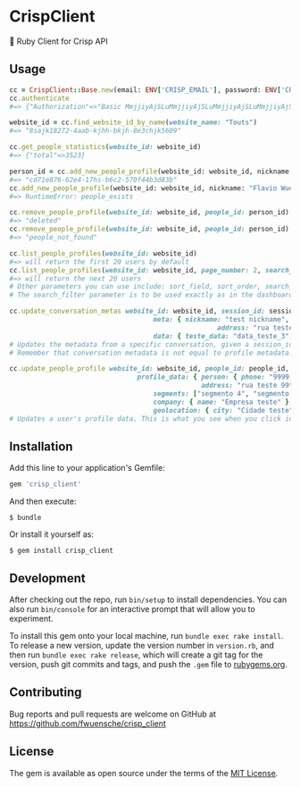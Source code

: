# CrispClient

:small_red_triangle_down: Ruby Client for Crisp API

## Usage

```ruby
cc = CrispClient::Base.new(email: ENV['CRISP_EMAIL'], password: ENV['CRISP_PASSWORD'])
cc.authenticate
#=> {"Authorization"=>"Basic MmjjiyAjSLuMmjjiyAjSLuMmjjiyAjSLuMmjjiyAjSLuMmjjiyAiaiIyMGUyYTdjYzA="}

website_id = cc.find_website_id_by_name(website_name: "Touts")
#=> "8sajk18272-4aab-kjhh-bkjh-8e3chjk5609"

cc.get_people_statistics(website_id: website_id)
#=> {"total"=>3523}

person_id = cc.add_new_people_profile(website_id: website_id, nickname: "Flavio Wuensche", email: "flavio@touts.com.br")
#=> "cd71e876-62e4-17hs-b6c2-570f44b3d83b"
cc.add_new_people_profile(website_id: website_id, nickname: "Flavio Wuensche", email: "flavio@touts.com.br")
#=> RuntimeError: people_exists

cc.remove_people_profile(website_id: website_id, people_id: person_id)
#=> "deleted"
cc.remove_people_profile(website_id: website_id, people_id: person_id)
#=> "people_not_found"

cc.list_people_profiles(website_id: website_id)
#=> will return the first 20 users by default
cc.list_people_profiles(website_id: website_id, page_number: 2, search_filter: "test@email.com")
#=> will return the next 20 users
# Other parameters you can use include: sort_field, sort_order, search_operator, search_filter
# The search_filter parameter is to be used exactly as in the dashboard, as in: "&search_filter="parameter"

cc.update_conversation_metas website_id: website_id, session_id: session_id, 
									meta: { nickname: "test nickname", email: "test@email.com", phone: "9999-9999", 
													address: "rua teste 99t", segments: ["segmento 1", "segmento 2"], 
									data: { teste_data: "data_teste_3", valorArbitrario: "teste arbitrário 3" } }
# Updates the metadata from a specific conversation, given a session_id
# Remember that conversation metadata is not equal to profile metadata. Each conversation has their own parameters.

cc.update_people_profile website_id: website_id, people_id: people_id, 
  								profile_data: { person: { phone: "9999-9999", nickname: "test nickname 2", 
                                                address: "rua teste 99t", website: "http://teste.com"},
                                    segments: ["segmento 4", "segmento 3"], 
                                    company: { name: "Empresa teste" },
                                    geolocation: { city: "Cidade teste" } }
# Updates a user's profile data. This is what you see when you click in a specific profile.

```

## Installation

Add this line to your application's Gemfile:

```ruby
gem 'crisp_client'
```

And then execute:

    $ bundle

Or install it yourself as:

    $ gem install crisp_client

## Development

After checking out the repo, run `bin/setup` to install dependencies. You can also run `bin/console` for an interactive prompt that will allow you to experiment.

To install this gem onto your local machine, run `bundle exec rake install`. To release a new version, update the version number in `version.rb`, and then run `bundle exec rake release`, which will create a git tag for the version, push git commits and tags, and push the `.gem` file to [rubygems.org](https://rubygems.org).

## Contributing

Bug reports and pull requests are welcome on GitHub at https://github.com/fwuensche/crisp_client

## License

The gem is available as open source under the terms of the [MIT License](http://opensource.org/licenses/MIT).
